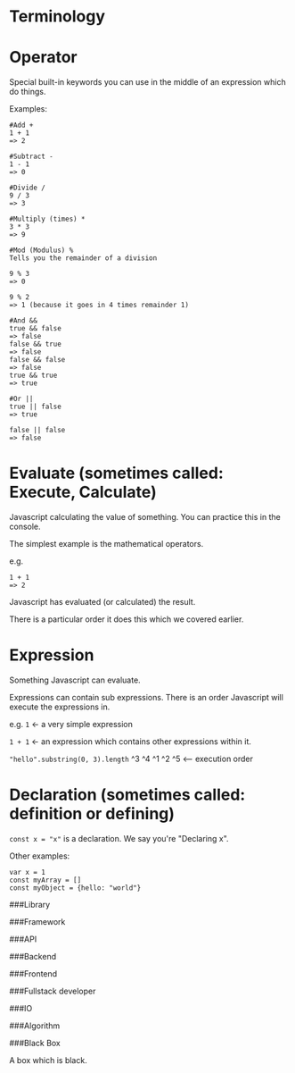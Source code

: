 # Terminology

# Operator

Special built-in keywords you can use in the middle of an expression which do things.

Examples:

```
#Add +
1 + 1
=> 2

#Subtract -
1 - 1
=> 0

#Divide /
9 / 3 
=> 3

#Multiply (times) *
3 * 3 
=> 9

#Mod (Modulus) %
Tells you the remainder of a division

9 % 3
=> 0

9 % 2
=> 1 (because it goes in 4 times remainder 1)

#And &&
true && false
=> false
false && true
=> false
false && false
=> false
true && true
=> true

#Or ||
true || false
=> true

false || false
=> false

```

# Evaluate (sometimes called: Execute, Calculate)

Javascript calculating the value of something. You can practice this in the console.

The simplest example is the mathematical operators.

e.g. 

```
1 + 1 
=> 2
```
Javascript has evaluated (or calculated) the result.

There is a particular order it does this which we covered earlier.

# Expression
Something Javascript can evaluate.

Expressions can contain sub expressions. There is an order Javascript will execute the expressions in.

e.g. 
`1` <- a very simple expression

`1 + 1` <- an expression which contains other expressions within it.

`"hello".substring(0, 3).length`
  ^3      ^4       ^1 ^2 ^5    <-- execution order

# Declaration (sometimes called: definition or defining)

`const x = "x"` is a declaration. We say you're "Declaring x".

Other examples:

```
var x = 1
const myArray = []
const myObject = {hello: "world"}
```

###Library

###Framework

###API

###Backend

###Frontend

###Fullstack developer

###IO

###Algorithm

###Black Box

A box which is black.
